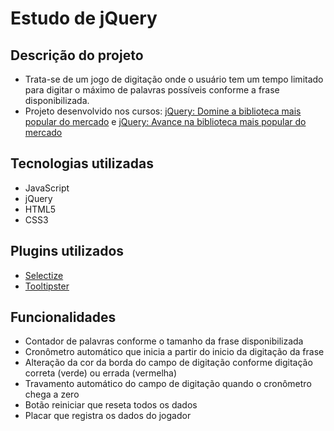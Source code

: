 # Estudo de jQuery

## Descrição do projeto
- Trata-se de um jogo de digitação onde o usuário tem um tempo limitado para digitar o máximo de palavras possíveis conforme a frase disponibilizada.
- Projeto desenvolvido nos cursos: [jQuery: Domine a biblioteca mais popular do mercado](https://cursos.alura.com.br/course/jquery-a-biblioteca-do-mercado) e [jQuery: Avance na biblioteca mais popular do mercado](https://cursos.alura.com.br/course/jquery-a-biblioteca-do-mercado-parte-2)

## Tecnologias utilizadas
- JavaScript
- jQuery
- HTML5
- CSS3

## Plugins utilizados
- [Selectize](http://selectize.github.io/selectize.js)
- [Tooltipster](http://iamceege.github.io/tooltipster)

## Funcionalidades
- Contador de palavras conforme o tamanho da frase disponibilizada
- Cronômetro automático que inicia a partir do inicio da digitação da frase
- Alteração da cor da borda do campo de digitação conforme digitação correta (verde) ou errada (vermelha)
- Travamento automático do campo de digitação quando o cronômetro chega a zero
- Botão reiniciar que reseta todos os dados
- Placar que registra os dados do jogador
